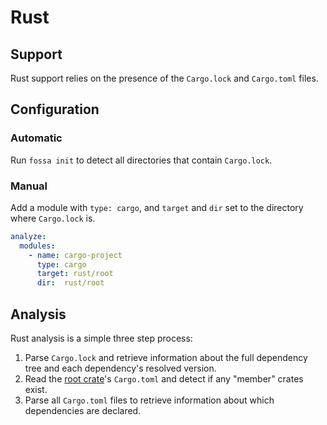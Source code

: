 # Rust

## Support

Rust support relies on the presence of the `Cargo.lock` and `Cargo.toml` files.

## Configuration

### Automatic

Run `fossa init` to detect all directories that contain `Cargo.lock`.

### Manual

Add a module with `type: cargo`, and `target` and `dir` set to the directory where `Cargo.lock` is.

```yaml
analyze:
  modules:
    - name: cargo-project
      type: cargo
      target: rust/root
      dir:  rust/root
```

## Analysis

Rust analysis is a simple three step process:

1. Parse `Cargo.lock` and retrieve information about the full dependency tree and each dependency's resolved version.
2. Read the [root crate](https://doc.rust-lang.org/cargo/reference/manifest.html#the-workspace-section)'s `Cargo.toml` and detect if any "member" crates exist.
3. Parse all `Cargo.toml` files to retrieve information about which dependencies are declared.